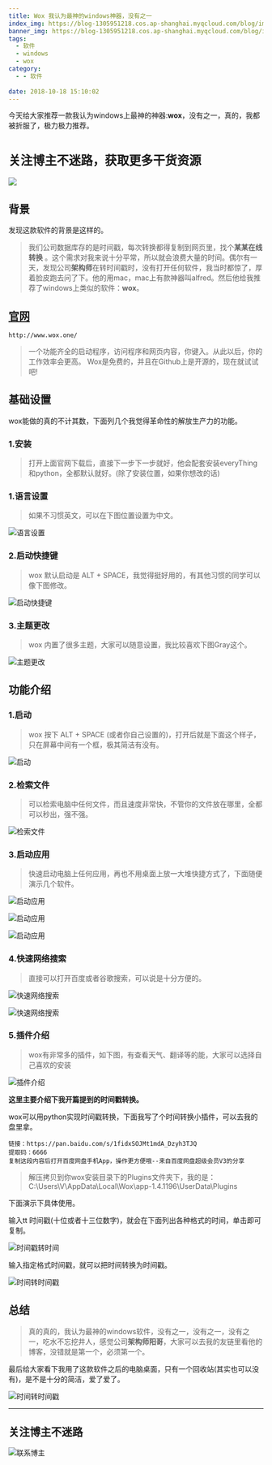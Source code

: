 ```yaml
---
title: Wox 我认为最神的windows神器，没有之一
index_img: https://blog-1305951218.cos.ap-shanghai.myqcloud.com/blog/image/articleBg/1(9).jpg
banner_img: https://blog-1305951218.cos.ap-shanghai.myqcloud.com/blog/image/articleBg/1(9).jpg
tags:
  - 软件
  - windows
  - wox
category:
  - - 软件
 
date: 2018-10-18 15:10:02
---
```


今天给大家推荐一款我认为windows上最神的神器:**wox**，没有之一，真的，我都被折服了，极力极力推荐。

<!-- more -->

# `关注博主不迷路，获取更多干货资源`

![](https://github-edu-student-id-card-basic-1305951218.cos.ap-shanghai.myqcloud.com/shouhou.jpg)

## 背景

发现这款软件的背景是这样的。

> 我们公司数据库存的是时间戳，每次转换都得复制到网页里，找个**某某在线转换** 。这个需求对我来说十分平常，所以就会浪费大量的时间。偶尔有一天，发现公司**架构师**在转时间戳时，没有打开任何软件，我当时都惊了，厚着脸皮跑去问了下。他的用mac，mac上有款神器叫alfred。然后他给我推荐了windows上类似的软件：**wox**。

## [官网](http://www.wox.one/)

```
http://www.wox.one/
```
> 一个功能齐全的启动程序，访问程序和网页内容，你键入。从此以后，你的工作效率会更高。
Wox是免费的，并且在Github上是开源的，现在就试试吧!

## 基础设置

wox能做的真的不计其数，下面列几个我觉得革命性的解放生产力的功能。

### 1.安装

> 打开上面官网下载后，直接下一步下一步就好，他会配套安装everyThing和python，全都默认就好。(除了安装位置，如果你想改的话)

### 1.语言设置

> 如果不习惯英文，可以在下图位置设置为中文。

![语言设置](https://blog-1305951218.cos.ap-shanghai.myqcloud.com/blog/image/articleContent/wox/woxYuYanSheZhi.png)

### 2.启动快捷键

> wox 默认启动是 ALT + SPACE，我觉得挺好用的，有其他习惯的同学可以像下图修改。

![启动快捷键](https://blog-1305951218.cos.ap-shanghai.myqcloud.com/blog/image/articleContent/wox/woxKuaiJieJian.png)

### 3.主题更改

> wox 内置了很多主题，大家可以随意设置，我比较喜欢下图Gray这个。

![主题更改](https://blog-1305951218.cos.ap-shanghai.myqcloud.com/blog/image/articleContent/wox/woxZhuTi.png)

## 功能介绍

### 1.启动

> wox 按下 ALT + SPACE (或者你自己设置的)，打开后就是下面这个样子，只在屏幕中间有一个框，极其简洁有没有。

![启动](https://blog-1305951218.cos.ap-shanghai.myqcloud.com/blog/image/articleContent/wox/woxQiDong.png)

### 2.检索文件

> 可以检索电脑中任何文件，而且速度非常快，不管你的文件放在哪里，全都可以秒出，强不强。

![检索文件](https://blog-1305951218.cos.ap-shanghai.myqcloud.com/blog/image/articleContent/wox/woxWenJianJianSuo.png)

### 3.启动应用

> 快速启动电脑上任何应用，再也不用桌面上放一大堆快捷方式了，下面随便演示几个软件。

![启动应用](https://blog-1305951218.cos.ap-shanghai.myqcloud.com/blog/image/articleContent/wox/woxQiDongYingYongIdea.png)

![启动应用](https://blog-1305951218.cos.ap-shanghai.myqcloud.com/blog/image/articleContent/wox/woxQiDongYingYongWX.png)

![启动应用](https://blog-1305951218.cos.ap-shanghai.myqcloud.com/blog/image/articleContent/wox/woxQiDongYingYongChrome.png)

### 4.快速网络搜索

> 直接可以打开百度或者谷歌搜索，可以说是十分方便的。

![快速网络搜索](https://blog-1305951218.cos.ap-shanghai.myqcloud.com/blog/image/articleContent/wox/woxWangLuoSouSuoBaiDu.png)

![快速网络搜索](https://blog-1305951218.cos.ap-shanghai.myqcloud.com/blog/image/articleContent/wox/woxWangLuoSouSuoChrome.png)

### 5.插件介绍

> wox有非常多的插件，如下图，有查看天气、翻译等的能，大家可以选择自己喜欢的安装

![插件介绍](https://blog-1305951218.cos.ap-shanghai.myqcloud.com/blog/image/articleContent/wox/woxChaJianJieShao.png)

**这里主要介绍下我开篇提到的时间戳转换。**

wox可以用python实现时间戳转换，下面我写了个时间转换小插件，可以去我的盘里拿。

```
链接：https://pan.baidu.com/s/1fidxSOJMt1mdA_Dzyh3TJQ 
提取码：6666 
复制这段内容后打开百度网盘手机App，操作更方便哦--来自百度网盘超级会员V3的分享
```

> 解压拷贝到你wox安装目录下的Plugins文件夹下，我的是：<br/>C:\Users\V\AppData\Local\Wox\app-1.4.1196\UserData\Plugins

下面演示下具体使用。

输入tt 时间戳(十位或者十三位数字)，就会在下面列出各种格式的时间，单击即可复制。

![时间戳转时间](https://blog-1305951218.cos.ap-shanghai.myqcloud.com/blog/image/articleContent/wox/woxShiJianChuo1.png)

输入指定格式时间戳，就可以把时间转换为时间戳。

![时间转时间戳](https://blog-1305951218.cos.ap-shanghai.myqcloud.com/blog/image/articleContent/wox/woxShiJianChuo2.png)

## 总结

> 真的真的，我认为最神的windows软件，没有之一，没有之一，没有之一，吃水不忘挖井人，感觉公司**架构师阳哥**，大家可以去我的友链里看他的博客，没错就是第一个，必须第一个。

最后给大家看下我用了这款软件之后的电脑桌面，只有一个回收站(其实也可以没有)，是不是十分的简洁，爱了爱了。

![时间转时间戳](https://blog-1305951218.cos.ap-shanghai.myqcloud.com/blog/image/articleContent/wox/woxMyDeskTop.png)

---

## 关注博主不迷路
![联系博主](https://github-edu-student-id-card-basic-1305951218.cos.ap-shanghai.myqcloud.com/shouhou.jpg)